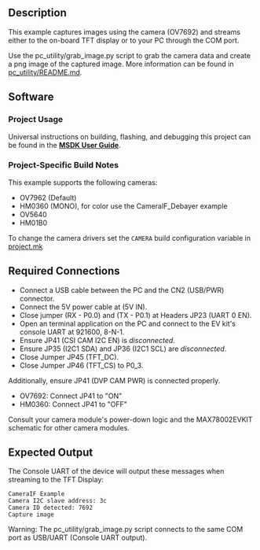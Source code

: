 ## Description

This example captures images using the camera (OV7692) and streams either to the on-board TFT display or to your PC through the COM port.

Use the pc_utility/grab_image.py script to grab the camera data and create a png image of the captured image. More information can be found in [pc_utility/README.md](pc_utility/README.md).

## Software

### Project Usage

Universal instructions on building, flashing, and debugging this project can be found in the **[MSDK User Guide](https://analog-devices-msdk.github.io/msdk/USERGUIDE/)**.

### Project-Specific Build Notes

This example supports the following cameras:

* OV7962 (Default)
* HM0360 (MONO), for color use the CameraIF_Debayer example
* OV5640
* HM01B0

To change the camera drivers set the `CAMERA` build configuration variable in [project.mk](project.mk)

## Required Connections

-   Connect a USB cable between the PC and the CN2 (USB/PWR) connector.
-   Connect the 5V power cable at (5V IN).
-   Close jumper (RX - P0.0) and (TX - P0.1) at Headers JP23 (UART 0 EN).
-   Open an terminal application on the PC and connect to the EV kit's console UART at 921600, 8-N-1.
-   Ensure JP41 (CSI CAM I2C EN) is _disconnected_.
-   Ensure JP35 (I2C1 SDA) and JP36 (I2C1 SCL) are _disconnected_.
-   Close Jumper JP45 (TFT_DC).
-   Close Jumper JP46 (TFT_CS) to P0_3.

Additionally, ensure JP41 (DVP CAM PWR) is connected properly.
-   OV7692:  Connect JP41 to "ON"
-   HM0360:  Connect JP41 to "OFF"

Consult your camera module's power-down logic and the MAX78002EVKIT schematic for other camera modules.  


## Expected Output

The Console UART of the device will output these messages when streaming to the TFT Display:

```
CameraIF Example
Camera I2C slave address: 3c
Camera ID detected: 7692
Capture image
```

Warning: The pc_utility/grab_image.py script connects to the same COM port as USB/UART (Console UART output).
